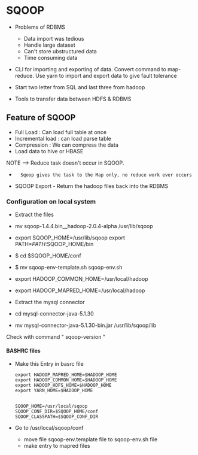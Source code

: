 #   SQOOP
*   Problems of RDBMS
    *   Data import was tedious
    *   Handle large dataset
    *   Can't store ubstructured data
    *   Time consuming data

*   CLI for importing and exporting of data. Convert command to map-reduce.
Use yarn to import and export data to give fault tolerance

*   Start two letter from SQL and last three from hadoop

*   Tools to transfer data between HDFS & RDBMS

##  Feature of SQOOP

*   Full Load : Can load full table at once
*   Incremental load : can load parse table
*   Compression : We can compress the data
*   Load data to hive or HBASE


NOTE --> Reduce task doesn't occur in SQOOP.
*       Sqoop gives the task to the Map only, no reduce work ever occurs   

*   SQOOP Export - Return the hadoop files back into the RDBMS



### Configuration on local system

*   Extract the files 

*   mv sqoop-1.4.4.bin__hadoop-2.0.4-alpha /usr/lib/sqoop
*   export SQOOP_HOME=/usr/lib/sqoop export PATH=$PATH:$SQOOP_HOME/bin
*   $ cd $SQOOP_HOME/conf
*   $ mv sqoop-env-template.sh sqoop-env.sh
*   export HADOOP_COMMON_HOME=/usr/local/hadoop 
*   export HADOOP_MAPRED_HOME=/usr/local/hadoop


*   Extract the mysql connector 
*   cd mysql-connector-java-5.1.30
*   mv mysql-connector-java-5.1.30-bin.jar /usr/lib/sqoop/lib

Check with command " sqoop-version "

####    BASHRC files
*   Make this Entry in basrc file

        export HADOOP_MAPRED_HOME=$HADOOP_HOME
        export HADOOP_COMMON_HOME=$HADOOP_HOME
        export HADOOP_HDFS_HOME=$HADOOP_HOME
        export YARN_HOME=$HADOOP_HOME


        SQOOP_HOME=/usr/local/sqoop
        SQOOP_CONF_DIR=$SQOOP_HOME/conf
        SQOOP_CLASSPATH=$SQOOP_CONF_DIR


*   Go to /usr/local/sqoop/conf
    *   move file sqoop-env.template file to sqoop-env.sh file
    *   make entry to mapred files


